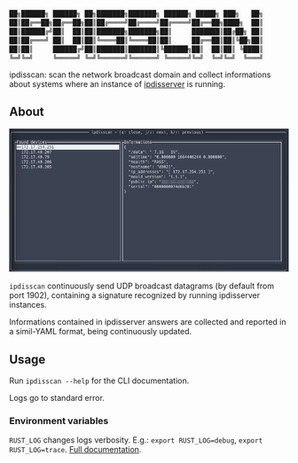 ```
██╗██████╗ ██████╗ ██╗███████╗███████╗ ██████╗ █████╗ ███╗   ██╗
██║██╔══██╗██╔══██╗██║██╔════╝██╔════╝██╔════╝██╔══██╗████╗  ██║
██║██████╔╝██║  ██║██║███████╗███████╗██║     ███████║██╔██╗ ██║
██║██╔═══╝ ██║  ██║██║╚════██║╚════██║██║     ██╔══██║██║╚██╗██║
██║██║     ██████╔╝██║███████║███████║╚██████╗██║  ██║██║ ╚████║
╚═╝╚═╝     ╚═════╝ ╚═╝╚══════╝╚══════╝ ╚═════╝╚═╝  ╚═╝╚═╝  ╚═══╝
```

<!--Font: ANSI Shadow-->

ipdisscan: scan the network broadcast domain and collect informations about
systems where an instance of [ipdisserver](../ipdisserver/README.md) is
running.

## About

![ipdisscan screenshot](./img/screenshots/ipdisscan.png)

`ipdisscan` continuously send UDP broadcast datagrams (by default from port
1902), containing a signature recognized by running ipdisserver instances.

Informations contained in ipdisserver answers are collected and reported in a
simil-YAML format, being continuously updated.

## Usage

Run `ipdisscan --help` for the CLI documentation.

Logs go to standard error.

### Environment variables

`RUST_LOG` changes logs verbosity.
E.g.:
`export RUST_LOG=debug`,
`export RUST_LOG=trace`.
[Full documentation](https://docs.rs/tracing-subscriber/latest/tracing_subscriber/filter/struct.EnvFilter.html#directives).
